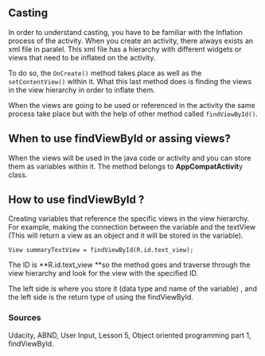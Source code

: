 ## Casting

In order to understand casting, you have to be familiar with the Inflation process of the activity. When you create an activity, there  always exists an xml file in paralel. This xml file has a hierarchy with different widgets or views that need to be inflated on the activity.

To do so, the `OnCreate()` method takes place as well as the `setContentView()` within it. What this last method does is finding the views in the view hierarchy in order to inflate them.

When the views are going to be used or referenced in the activity the same process take place but with the help of other method called `findViewById()`.

## When to use findViewById or assing views?

When the views will be used in the java code or activity and you can store them as variables within it. The method belongs to **AppCompatActivit**y class.

## How to use findViewById ?

Creating variables that reference the specific views in the view hierarchy. For example,  making the connection between the variable and the textView \(This will return a view as an object and it will be stored in the variable\).

```
View summaryTextView = findViewById(R.id.text_view);
```

The ID is  **R.id.text\_view **so the  method goes and traverse through the view hierarchy and look for the view with the specified ID.

The left side is where you store it \(data type and name of the variable\) , and the left side is the return type of using the findViewById.

### Sources

Udacity, ABND, User Input, Lesson 5, Object oriented programming part 1, findViewById.

